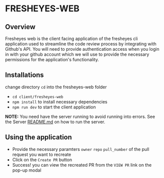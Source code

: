 # FRESHEYES-WEB

## Overview

Fresheyes web is the client facing application of the fresheyes cli application used to streamline the code review process by integrating with Github's API. You will need to provide authentication access when you login in with your github account which we will use to provide the necessary permissions for the application's functionality.

## Installations

change directory `cd` into the fresheyes-web folder

- `cd client/fresheyes-web`
- `npm install` to install necessary dependencies
- `npm run dev` to start the client application

**NOTE:** You need have the server running to avoid running into errors. See the Server [README.md](../../README.md) on how to run the server.

## Using the application

- Provide the necessary paramters `owner` `repo` `pull_number` of the pull request you want to recreate
- Click on the `Create PR` button
- Success! you can view the recreated PR from the `VIEW PR` link on the pop-up modal
